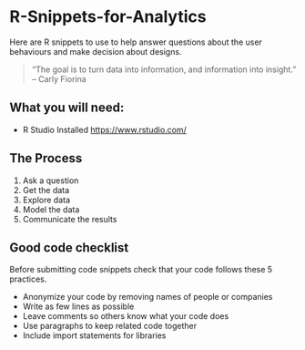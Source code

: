 # R-Snippets-for-Analytics
Here are R snippets to use to help answer questions about the user behaviours and make decision about designs.

> “The goal is to turn data into information, and information into insight.” – Carly Fiorina 

## What you will need:

- R Studio Installed https://www.rstudio.com/ 

## The Process

1. Ask a question
2. Get the data
3. Explore data
4. Model the data
5. Communicate the results

## Good code checklist

Before submitting code snippets check that your code follows these 5 practices.

- Anonymize your code by removing names of people or companies
- Write as few lines as possible
- Leave comments so others know what your code does 
- Use paragraphs to keep related code together
- Include import statements for libraries
